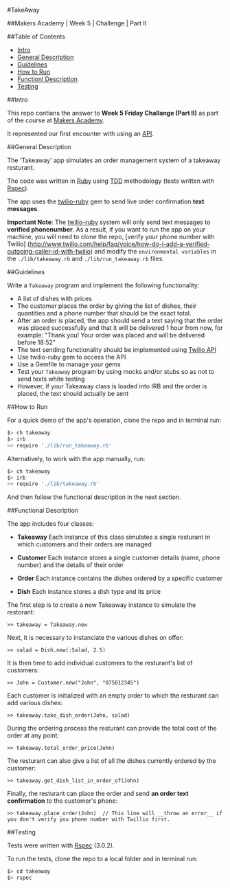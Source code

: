 
#TakeAway

##Makers Academy | Week 5 | Challenge  | Part II


##Table of Contents

* [Intro](#intro)
* [General Description](#general-description)
* [Guidelines](#guidelines)
* [How to Run](#how-to-run)
* [Functionl Description](#functional-description)
* [Testing](#testing)


##Intro

This repo contians the answer to __Week 5 Friday Challange (Part II)__ as part 
of the course at [Makers Academy](http://www.makersacademy.com/).

It represented our first encounter with using an 
[API](http://en.wikipedia.org/wiki/Application_programming_interface).


##General Description

The 'Takeaway' app simulates an order management system of a takeaway resturant.

The code was written in [Ruby](https://www.ruby-lang.org/en/) 
using [TDD](http://en.wikipedia.org/wiki/Test-driven_development) 
methodology (tests written with [Rspec](http://rspec.info/)).

The app uses the [twilio-ruby](https://github.com/twilio/twilio-ruby) 
gem to send live order confirmation __text messages__.

__Important Note__: The [twilio-ruby](https://github.com/twilio/twilio-ruby) 
system will only send text messages to __verified phonenumber__. As a result, if you
want to run the app on your machine, you will need to clone the repo, [verify your 
phone number with Twilio] (http://www.twilio.com/help/faq/voice/how-do-i-add-a-verified-outgoing-caller-id-with-twilio) 
and modify the `environmental variables` in the `./lib/takeaway.rb` and 
`./lib/run_takeaway.rb` files.


##Guidelines

Write a `Takeaway` program and implement the following functionality:

* A list of dishes with prices
* The customer places the order by giving the list of dishes, their quantities and a 
  phone number that should be the exact total.
* After an order is placed, the app should send a text saying that the order was 
  placed successfully and that it will be delivered 1 hour from now, for example:
  "Thank you! Your order was placed and will be delivered before 18:52"
* The text sending functionality should be implemented using 
  [Twilio API](http://www.twilio.com/docs/api)
* Use twilio-ruby gem to access the API
* Use a Gemfile to manage your gems
* Test your `Takeaway` program by using mocks and/or stubs so as not 
  to send texts white testing
* However, if your Takeaway class is loaded into IRB and the order is placed, 
  the text should actually be sent


##How to Run

For a quick demo of the app's operation, clone the repo and in terminal run:

```bash
$> ch takeaway
$> irb
>> require './lib/run_takeaway.rb'
```

Alternatively, to work with the app manually, run:

```bash
$> ch takeaway
$> irb
>> require './lib/takeaway.rb'
```

And then follow the functional description in the next section.


##Functional Description

The app includes four classes:

* __Takeaway__
  Each instance of this class simulates a single resturant in which customers and 
  their orders are managed

* __Customer__
  Each instance stores a single customer details (name, phone number) and the 
  details of their order

* __Order__ 
  Each instance contains the dishes ordered by a specific customer

* __Dish__ 
  Each instance stores a dish type and its price


The first step is to create a new Takeaway instance to simulate the restorant: 

```pry
>> takeaway = Takeaway.new
```

Next, it is necessary to instanciate the various dishes on offer:

```pry
>> salad = Dish.new(:Salad, 2.5)
```

It is then time to add individual customers to the resturant's list of customers:

```pry
>> John = Customer.new("John", "075012345")
```

Each customer is initialized with an empty order to which the resturant can add 
various dishes:

```pry
>> takeaway.take_dish_order(John, salad)
```

During the ordering process the resturant can provide the total cost of the order 
at any point:

```pry
>> takeaway.total_order_price(John)
```

The resturant can also give a list of all the dishes currently ordered by the customer:

```pry
>> takeaway.get_dish_list_in_order_of(John)
```

Finally, the resturant can place the order and send __an order text confirmation__ to the 
customer's phone:

```pry
>> takeaway.place_order(John)  // This line will __throw an error__ if you don't verify you phone number with Twillio first.
```


##Testing

Tests were written with [Rspec](http://rspec.info/) (3.0.2).

To run the tests, clone the repo to a local folder and in terminal run: 

```bash
$> cd takeaway
$> rspec
```
